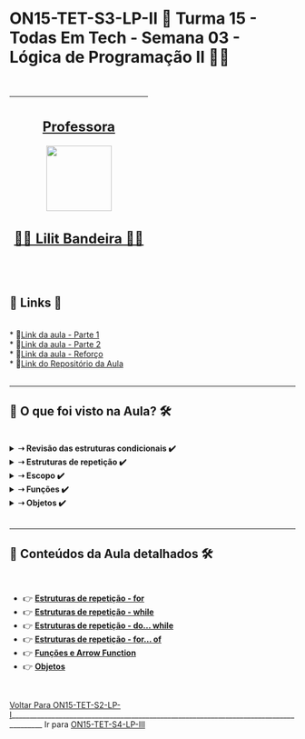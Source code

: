 # ON15-TET-S3-LP-II 🤝 Turma 15 - Todas Em Tech - Semana 03 - Lógica de Programação II 👩‍💻

</br>
<div align="center">

| [<h2>Professora</h2><img src="https://avatars.githubusercontent.com/u/73290609?v=4" width=115><br><h2>👩‍🏫 Lilit Bandeira ✍🏽</h2>](https://github.com/lilitbandeira) |
| :---: | 

</br>
</div>

<div>
  <summary>
    <h2>🔗 Links 🔗</h2>
  </summary>
  </br>
  <div>    
    * 📌<a href="https://www.youtube.com/watch?v=CAY07KB8AJw&list=PLymAQGA_lVagCUqYtEgogYohW4KJil1Qw&index=6">Link da aula - Parte 1</a><br/>
    * 📌<a href="https://www.youtube.com/watch?v=YROp0feDLLQ&list=PLymAQGA_lVagCUqYtEgogYohW4KJil1Qw&index=7">Link da aula - Parte 2</a><br/>
    * 📌<a href="https://www.youtube.com/watch?v=rt0mSdDJMVE&list=PLymAQGA_lVagCUqYtEgogYohW4KJil1Qw&index=8">Link da aula - Reforço</a><br/>
    * 📌<a href="https://github.com/reprograma/ON15-TET-S3-LP-II">Link do Repositório da Aula</a><br/>
  </div>
</div>
</br>

___
##  👀 O que foi visto na Aula? 🛠️
</br>
<details>
    <summary>
      <strong>➝ Revisão das estruturas condicionais ✔️</strong>
    </summary>    
    <div align="left">        
      <table border=1>             
        <tr>
          <td align="center">👉</td>                
          <td>If / else</td>                
          <td align="center">✅</td>
        </tr>
        <tr> 
          <td align="center">👉</td>
          <td>Switch / case</td>                
          <td align="center">✅</td>
        </tr>        
      </table>               
    </div>
</details>

<details>
    <summary>
      <strong>➝ Estruturas de repetição ✔️</strong>
    </summary>    
    <div align="left">        
      <table border=1>             
        <tr>
          <td align="center">👉</td>                
          <td>for</td>                
          <td align="center">✅</td>
        </tr>
        <tr> 
          <td align="center">👉</td>
          <td>while</td>                
          <td align="center">✅</td>
        </tr>
        <tr>    
          <td align="center">👉</td>            
          <td>do... while</td>                
          <td align="center">✅</td>
        </tr>
	<tr>    
          <td align="center">👉</td>            
          <td>for... of</td>                
          <td align="center">✅</td>
        </tr>	
      </table>               
    </div>
</details>

<details>
    <summary>
      <strong>➝ Escopo ✔️</strong>
    </summary>    
    <div align="left">        
      <table border=1>             
        <tr>
          <td align="center">👉</td>                
          <td>É o contexto atual de execução, em que valores e expressões são "visíveis" ou podem ser referenciadas. (MDN) Podemos entender como um "lugar/parte" do código</td>                
          <td align="center">✅</td>
        </tr>       
      </table>               
    </div>
</details>

<details>
    <summary>
      <strong>➝ Funções ✔️</strong>
    </summary>    
    <div align="left">        
      <table border=1>             
        <tr>
          <td align="center">👉</td>                
          <td>Declarando uma função</td>                
          <td align="center">✅</td>
        </tr>
        <tr> 
          <td align="center">👉</td>
          <td>Arrow Function</td>                
          <td align="center">✅</td>
        </tr>
      </table>               
    </div>
</details>

<details>
    <summary>
      <strong>➝ Objetos ✔️</strong>
    </summary>    
    <div align="left">        
      <table border=1>             
        <tr>
          <td align="center">👉</td>                
          <td>Criando um objeto</td>                
          <td align="center">✅</td>
        </tr>
        <tr> 
          <td align="center">👉</td>
          <td>Notação de ponto - Digitando o ponto, podemos acessar todos as propriedades e métodos encapsuladas dentro do objeto</td>                
          <td align="center">✅</td>
        </tr>
        <tr>    
          <td align="center">👉</td>            
          <td>Notação de cochetes - Usamos as chaves (como strings) para acessar o valor de um item</td>                
          <td align="center">✅</td>
        </tr>
	      <tr>    
          <td align="center">👉</td>            
          <td>Desestruturando um objeto</td>                
          <td align="center">✅</td>
        </tr>
	      <tr>    
          <td align="center">👉</td>            
          <td>Objeto Date e seus métodos</td>                
          <td align="center">✅</td>
        </tr>
      </table>               
    </div>
</details>
</br>

___
##  🔨 Conteúdos da Aula detalhados 🛠️
</br>

  * 👉 [**Estruturas de repetição - for** ](readme/README1.md)
  * 👉 [**Estruturas de repetição - while** ](readme/README2.md)
  * 👉 [**Estruturas de repetição - do... while** ](readme/README3.md)
  * 👉 [**Estruturas de repetição - for... of** ](readme/README4.md)
  * 👉 [**Funções e Arrow Function** ](readme/README5.md)
  * 👉 [**Objetos** ](readme/README6.md)

</br>

[Voltar Para ON15-TET-S2-LP-I](https://github.com/AlineAlmeida85/Reprograma-Curso-Completo/tree/main/Aulas/ON15-TET-S2-LP-I)_______________________________________________________________________________________ Ir para [  ON15-TET-S4-LP-III](https://github.com/AlineAlmeida85/Reprograma-Curso-Completo/tree/main/Aulas/ON15-TET-S4-LP-III)
